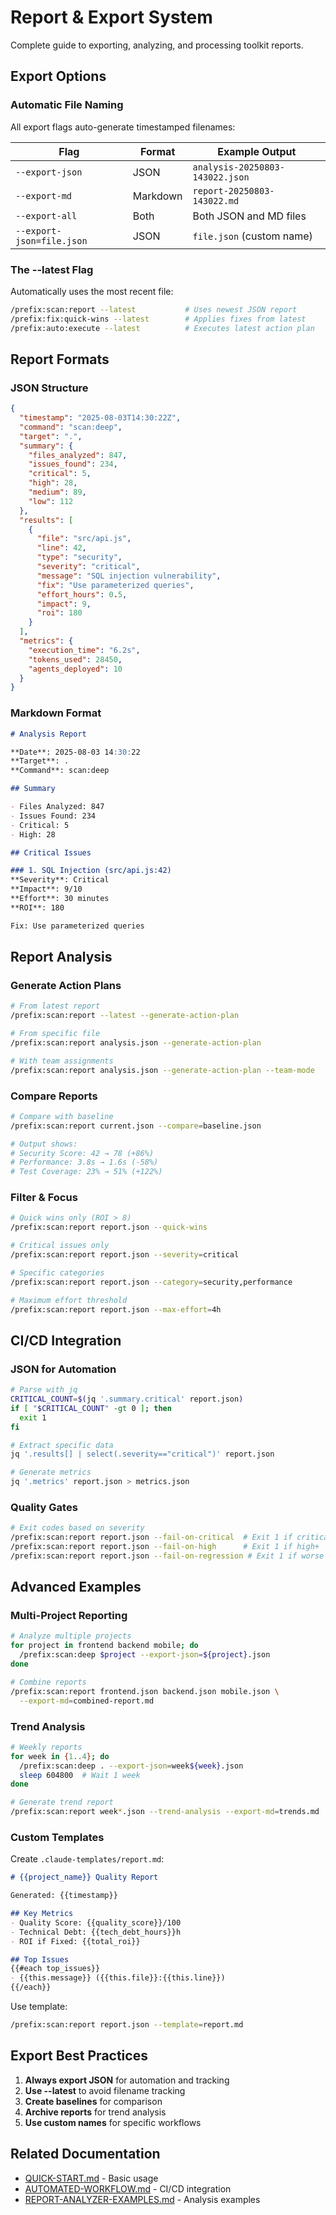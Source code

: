 # Report & Export System

Complete guide to exporting, analyzing, and processing toolkit reports.

## Export Options

### Automatic File Naming

All export flags auto-generate timestamped filenames:

| Flag | Format | Example Output |
|------|--------|----------------|
| `--export-json` | JSON | `analysis-20250803-143022.json` |
| `--export-md` | Markdown | `report-20250803-143022.md` |
| `--export-all` | Both | Both JSON and MD files |
| `--export-json=file.json` | JSON | `file.json` (custom name) |

### The --latest Flag

Automatically uses the most recent file:

```bash
/prefix:scan:report --latest           # Uses newest JSON report
/prefix:fix:quick-wins --latest        # Applies fixes from latest
/prefix:auto:execute --latest          # Executes latest action plan
```

## Report Formats

### JSON Structure

```json
{
  "timestamp": "2025-08-03T14:30:22Z",
  "command": "scan:deep",
  "target": ".",
  "summary": {
    "files_analyzed": 847,
    "issues_found": 234,
    "critical": 5,
    "high": 28,
    "medium": 89,
    "low": 112
  },
  "results": [
    {
      "file": "src/api.js",
      "line": 42,
      "type": "security",
      "severity": "critical",
      "message": "SQL injection vulnerability",
      "fix": "Use parameterized queries",
      "effort_hours": 0.5,
      "impact": 9,
      "roi": 180
    }
  ],
  "metrics": {
    "execution_time": "6.2s",
    "tokens_used": 28450,
    "agents_deployed": 10
  }
}
```

### Markdown Format

```markdown
# Analysis Report

**Date**: 2025-08-03 14:30:22
**Target**: .
**Command**: scan:deep

## Summary

- Files Analyzed: 847
- Issues Found: 234
- Critical: 5
- High: 28

## Critical Issues

### 1. SQL Injection (src/api.js:42)
**Severity**: Critical
**Impact**: 9/10
**Effort**: 30 minutes
**ROI**: 180

Fix: Use parameterized queries
```

## Report Analysis

### Generate Action Plans

```bash
# From latest report
/prefix:scan:report --latest --generate-action-plan

# From specific file
/prefix:scan:report analysis.json --generate-action-plan

# With team assignments
/prefix:scan:report analysis.json --generate-action-plan --team-mode
```

### Compare Reports

```bash
# Compare with baseline
/prefix:scan:report current.json --compare=baseline.json

# Output shows:
# Security Score: 42 → 78 (+86%)
# Performance: 3.8s → 1.6s (-58%)
# Test Coverage: 23% → 51% (+122%)
```

### Filter & Focus

```bash
# Quick wins only (ROI > 8)
/prefix:scan:report report.json --quick-wins

# Critical issues only
/prefix:scan:report report.json --severity=critical

# Specific categories
/prefix:scan:report report.json --category=security,performance

# Maximum effort threshold
/prefix:scan:report report.json --max-effort=4h
```

## CI/CD Integration

### JSON for Automation

```bash
# Parse with jq
CRITICAL_COUNT=$(jq '.summary.critical' report.json)
if [ "$CRITICAL_COUNT" -gt 0 ]; then
  exit 1
fi

# Extract specific data
jq '.results[] | select(.severity=="critical")' report.json

# Generate metrics
jq '.metrics' report.json > metrics.json
```

### Quality Gates

```bash
# Exit codes based on severity
/prefix:scan:report report.json --fail-on-critical  # Exit 1 if critical
/prefix:scan:report report.json --fail-on-high      # Exit 1 if high+
/prefix:scan:report report.json --fail-on-regression # Exit 1 if worse
```

## Advanced Examples

### Multi-Project Reporting

```bash
# Analyze multiple projects
for project in frontend backend mobile; do
  /prefix:scan:deep $project --export-json=${project}.json
done

# Combine reports
/prefix:scan:report frontend.json backend.json mobile.json \
  --export-md=combined-report.md
```

### Trend Analysis

```bash
# Weekly reports
for week in {1..4}; do
  /prefix:scan:deep . --export-json=week${week}.json
  sleep 604800  # Wait 1 week
done

# Generate trend report
/prefix:scan:report week*.json --trend-analysis --export-md=trends.md
```

### Custom Templates

Create `.claude-templates/report.md`:

```markdown
# {{project_name}} Quality Report

Generated: {{timestamp}}

## Key Metrics
- Quality Score: {{quality_score}}/100
- Technical Debt: {{tech_debt_hours}}h
- ROI if Fixed: {{total_roi}}

## Top Issues
{{#each top_issues}}
- {{this.message}} ({{this.file}}:{{this.line}})
{{/each}}
```

Use template:

```bash
/prefix:scan:report report.json --template=report.md
```

## Export Best Practices

1. **Always export JSON** for automation and tracking
2. **Use --latest** to avoid filename tracking
3. **Create baselines** for comparison
4. **Archive reports** for trend analysis
5. **Use custom names** for specific workflows

## Related Documentation

- [QUICK-START.md](QUICK-START.md) - Basic usage
- [AUTOMATED-WORKFLOW.md](AUTOMATED-WORKFLOW.md) - CI/CD integration
- [REPORT-ANALYZER-EXAMPLES.md](REPORT-ANALYZER-EXAMPLES.md) - Analysis examples